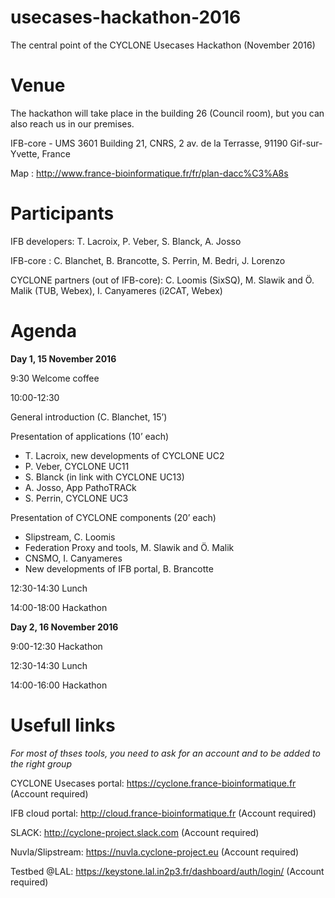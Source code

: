 # usecases-hackathon-2016
The central point of the CYCLONE Usecases Hackathon (November 2016)

# Venue

The hackathon will take place in the building 26 (Council room), but you can also reach us in our premises.

IFB-core - UMS 3601
Building 21,
CNRS, 2 av. de la Terrasse,
91190 Gif-sur-Yvette, France

Map : http://www.france-bioinformatique.fr/fr/plan-dacc%C3%A8s

# Participants

IFB developers: T. Lacroix, P. Veber, S. Blanck, A. Josso 

IFB-core : C. Blanchet, B. Brancotte, S. Perrin, M. Bedri, J. Lorenzo

CYCLONE partners (out of IFB-core): C. Loomis (SixSQ), M. Slawik and Ö. Malik (TUB, Webex), I. Canyameres (i2CAT, Webex)

# Agenda

**Day 1, 15 November 2016**

9:30 Welcome coffee

10:00-12:30

General introduction (C. Blanchet, 15’)

Presentation of applications (10’ each)
* T. Lacroix, new developments of CYCLONE UC2
* P. Veber, CYCLONE UC11
* S. Blanck (in link with CYCLONE UC13)
* A. Josso, App PathoTRACk
* S. Perrin, CYCLONE UC3

Presentation of CYCLONE components (20’ each)
* Slipstream, C. Loomis
* Federation Proxy and tools, M. Slawik and Ö. Malik
* CNSMO, I. Canyameres
* New developments of IFB portal, B. Brancotte

12:30-14:30 Lunch

14:00-18:00 Hackathon

**Day 2, 16 November 2016**

9:00-12:30 Hackathon

12:30-14:30 Lunch

14:00-16:00 Hackathon

# Usefull links
_For most of thses tools, you need to ask for an account and to be added to the right group_

CYCLONE Usecases portal: https://cyclone.france-bioinformatique.fr (Account required)

IFB cloud portal: http://cloud.france-bioinformatique.fr (Account required)

SLACK: http://cyclone-project.slack.com (Account required)

Nuvla/Slipstream: https://nuvla.cyclone-project.eu (Account required)

Testbed @LAL: https://keystone.lal.in2p3.fr/dashboard/auth/login/ (Account required)
